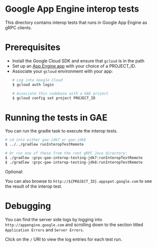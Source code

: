 Google App Engine interop tests
=====================================

This directory contains interop tests that runs in Google App Engine
as gRPC clients.

Prerequisites
==========================

- Install the Google Cloud SDK and ensure that `gcloud` is in the path
- Set up an [App Engine app](http://appengine.google.com) with your
  choice of a PROJECT_ID.
- Associate your `gcloud` environment with your app:
  ```bash
  # Log into Google Cloud
  $ gcloud auth login

  # Associate this codebase with a GAE project
  $ gcloud config set project PROJECT_ID
  ```

Running the tests in GAE
==========================

You can run the gradle task to execute the interop tests.
```bash
# cd into either gae-jdk7 or gae-jdk8
$ ../../gradlew runInteropTestRemote

# Or run one of these from the root gRPC Java directory:
$ ./gradlew :grpc-gae-interop-testing-jdk7:runInteropTestRemote
$ ./gradlew :grpc-gae-interop-testing-jdk8:runInteropTestRemote
```

Optional:

You can also browse to `http://${PROJECT_ID}.appspot.google.com` to
see the result of the interop test.


Debugging
==========================

You can find the server side logs by logging into
`http://appengine.google.com` and scrolling down to the section titled
`Application Errors` and `Server Errors`.

Click on the `/` URI to view the log entries for each test run.


